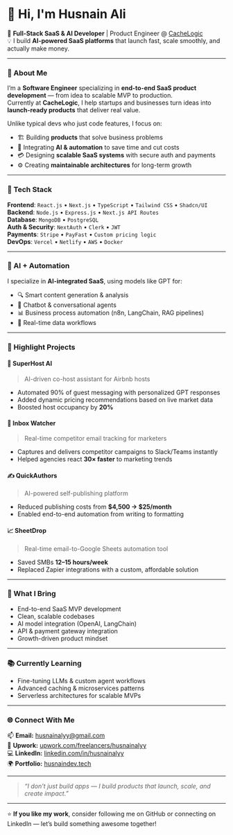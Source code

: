# 👋 Hi, I'm Husnain Ali  

🚀 **Full-Stack SaaS & AI Developer** | Product Engineer @ [CacheLogic](#)  
💡 I build **AI-powered SaaS platforms** that launch fast, scale smoothly, and actually make money.  

---

### 🧠 About Me  
I’m a **Software Engineer** specializing in **end-to-end SaaS product development** — from idea to scalable MVP to production.  
Currently at **CacheLogic**, I help startups and businesses turn ideas into **launch-ready products** that deliver real value.  

Unlike typical devs who just code features, I focus on:  
- 🏗️ Building **products** that solve business problems  
- 🤖 Integrating **AI & automation** to save time and cut costs  
- 💳 Designing **scalable SaaS systems** with secure auth and payments  
- ⚙️ Creating **maintainable architectures** for long-term growth  

---

### 🧩 Tech Stack

**Frontend**: `React.js` • `Next.js` • `TypeScript` • `Tailwind CSS` • `Shadcn/UI`  
**Backend**: `Node.js` • `Express.js` • `Next.js API Routes`  
**Database**: `MongoDB` • `PostgreSQL`  
**Auth & Security**: `NextAuth` • `Clerk` • `JWT`  
**Payments**: `Stripe` • `PayFast` • `Custom pricing logic`  
**DevOps**: `Vercel` • `Netlify` • `AWS` • `Docker`  

---

### 🧠 AI + Automation
I specialize in **AI-integrated SaaS**, using models like GPT for:
- 🔍 Smart content generation & analysis  
- 💬 Chatbot & conversational agents  
- 📊 Business process automation (n8n, LangChain, RAG pipelines)  
- 🧾 Real-time data workflows  

---

### 🧱 Highlight Projects  

#### 🏨 SuperHost AI
> AI-driven co-host assistant for Airbnb hosts  
- Automated 90% of guest messaging with personalized GPT responses  
- Added dynamic pricing recommendations based on live market data  
- Boosted host occupancy by **20%**

#### 📩 Inbox Watcher  
> Real-time competitor email tracking for marketers  
- Captures and delivers competitor campaigns to Slack/Teams instantly  
- Helped agencies react **30× faster** to marketing trends  

#### ✍️ QuickAuthors  
> AI-powered self-publishing platform  
- Reduced publishing costs from **$4,500 → $25/month**  
- Enabled end-to-end automation from writing to formatting  

#### 📈 SheetDrop  
> Real-time email-to-Google Sheets automation tool  
- Saved SMBs **12–15 hours/week**  
- Replaced Zapier integrations with a custom, affordable solution  

---

### 🎯 What I Bring
- End-to-end SaaS MVP development  
- Clean, scalable codebases  
- AI model integration (OpenAI, LangChain)  
- API & payment gateway integration  
- Growth-driven product mindset  

---

### 📚 Currently Learning
- Fine-tuning LLMs & custom agent workflows  
- Advanced caching & microservices patterns  
- Serverless architectures for scalable MVPs  

---

### 🌐 Connect With Me
📫 **Email:** husnainalyy@gmail.com  
💼 **Upwork:** [upwork.com/freelancers/husnainalyy](https://www.upwork.com/freelancers/husnainalyy)  
💻 **LinkedIn:** [linkedin.com/in/husnainalyy](https://www.linkedin.com/in/husnainalyy)  
🌍 **Portfolio:** [husnaindev.tech](https://husnaindev.tech) 

---

> *“I don’t just build apps — I build products that launch, scale, and create impact.”*

---

⭐️ **If you like my work**, consider following me on GitHub or connecting on LinkedIn — let’s build something awesome together!

